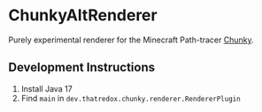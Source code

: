 # ChunkyAltRenderer

Purely experimental renderer for the Minecraft Path-tracer [Chunky](https://github.com/chunky-dev/chunky).


## Development Instructions

1. Install Java 17
2. Find `main` in `dev.thatredox.chunky.renderer.RendererPlugin`
